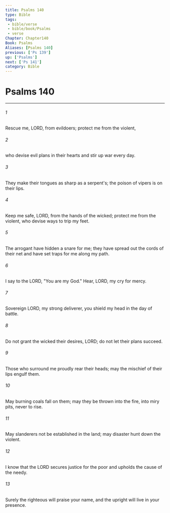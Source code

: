 ```yaml
---
title: Psalms 140
type: Bible
tags:
 - bible/verse
 - bible/book/Psalms
 - verse
Chapter: Chapter140
Book: Psalms
Aliases: [Psalms 140]
previous: ['Ps 139']
up: ['Psalms']
next: ['Ps 141']
category: Bible
---
```

# Psalms 140

***


###### 1 
Rescue me, LORD, from evildoers; protect me from the violent, 

###### 2 
who devise evil plans in their hearts and stir up war every day. 

###### 3 
They make their tongues as sharp as a serpent's; the poison of vipers is on their lips. 

###### 4 
Keep me safe, LORD, from the hands of the wicked; protect me from the violent, who devise ways to trip my feet. 

###### 5 
The arrogant have hidden a snare for me; they have spread out the cords of their net and have set traps for me along my path. 

###### 6 
I say to the LORD, "You are my God." Hear, LORD, my cry for mercy. 

###### 7 
Sovereign LORD, my strong deliverer, you shield my head in the day of battle. 

###### 8 
Do not grant the wicked their desires, LORD; do not let their plans succeed. 

###### 9 
Those who surround me proudly rear their heads; may the mischief of their lips engulf them. 

###### 10 
May burning coals fall on them; may they be thrown into the fire, into miry pits, never to rise. 

###### 11 
May slanderers not be established in the land; may disaster hunt down the violent. 

###### 12 
I know that the LORD secures justice for the poor and upholds the cause of the needy. 

###### 13 
Surely the righteous will praise your name, and the upright will live in your presence. 
